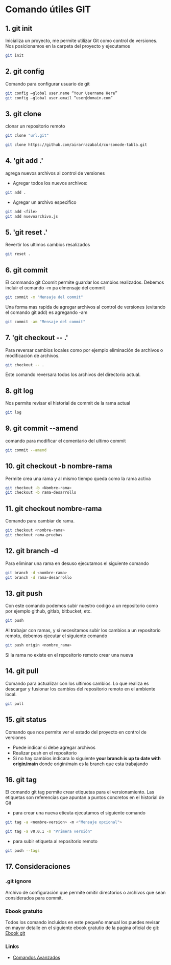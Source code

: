 # Comando útiles GIT

## 1. git init

Inicializa un proyecto, me permite utilizar Git como control de versiones.
Nos posicionamos en la carpeta del proyecto y ejecutamos

```bash
git init
```

## 2. git config

Comando para configurar usuario de git

```bash
git config –global user.name “Your Username Here”
git config –global user.email “user@domain.com”
```

## 3. git clone

clonar un repositorio remoto

```bash
git clone "url.git"

git clone https://github.com/airarrazabald/cursonode-tabla.git
```

## 4. 'git add .'

agrega nuevos archivos al control de versiones

* Agregar todos los nuevos archivos:

```bash
git add .
```

* Agregar un archivo especifico

```bash
git add <file>
git add nuevoarchivo.js
```

## 5. 'git reset .'

Revertir los ultimos cambios resalizados

```bash
git reset .
```

## 6. git commit

El commando git Coomit permite guardar los cambios realizados.
Debemos incluir el ocmando -m pa elmensaje del commit

```bash
git commit -m "Mensaje del commit"
```

Una forma mas rapida de agregar archivos al control de versiones (evitando el comando git add) es agregando -am

```bash
git commit -am "Mensaje del commit"
```

## 7. 'git checkout -- .'

Para reversar cambios locales como por ejemplo eliminación de archivos o modificación de archivos.

```bash
git checkout -- .
```

Este comando reversara todos los archivos del directorio actual.

## 8. git log

Nos permite revisar el historial de commit de la rama actual

```bash
git log 
```

## 9. git commit --amend

comando para modificar el comentario del ultimo commit

```bash
git commit --amend
```

## 10. git checkout -b nombre-rama

Permite crea una rama y al mismo tiempo queda como la rama activa

```bash
git checkout -b <Nombre-rama>
git checkout -b rama-desarrollo
```

## 11. git checkout nombre-rama

Comando para cambiar de rama.

```bash
git checkout <nombre-rama>
git checkout rama-pruebas
```

## 12. git branch -d

Para eliminar una rama en desuso ejecutamos el siguiente comando

```bash
git branch -d <nombre-rama>
git branch -d rama-desarrollo
```

## 13. git push

Con este comando podemos subir nuestro codigo a un repositorio como por ejemplo github, gitlab, bitbucket, etc.

```bash
git push
```

Al trabajar con ramas, y si necesitamos subir los cambios a un repositorio remoto, debemos ejecutar el siguiente comando

```bash
git push origin <nombre_rama>
```

Si la rama no existe en el repositorio remoto crear una nueva

## 14. git pull

Comando para actualizar con los ultimos cambios.
Lo que realiza es descargar y fusionar los cambios del repositorio remoto en el ambiente local.

```bash
git pull
```

## 15. git status

Comando que nos permite ver el estado del proyecto en control de versiones

* Puede indicar si debe agregar archivos
* Realizar push en el repositorio
* Si no hay cambios indicara lo siguiente **your branch is up to date with origin/main** donde origin/main es la branch que esta trabajando

## 16. git tag

El comando git tag permite crear etiquetas para el versionamiento.
Las etiquetas son referencias que apuntan a puntos concretos en el historial de Git

* para crear una nueva etieuta ejecutamos el siguiente comando

```bash
git tag -a <nombre-version> -m <"Mensaje opcional">

git tag -a v0.0.1 -m "Primera versión"
```

* para subir etiqueta al repositorio remoto

 ```bash
git push --tags
```

## 17. Consideraciones

### .git ignore

Archivo de configuración que permite omitir directorios o archivos que sean considerados para commit.

### Ebook gratuito

Todos los comando incluidos en este pequeño manual los puedes revisar en mayor detalle en el siguiente ebook gratutio de la pagina oficial de git:
[Ebook git](https://git-scm.com/book/es/v2)

### Links

* [Comandos Avanzados](https://github.com/airarrazabald/Comandos-git/blob/Correccion-comandos/COMANDOS-AVANZADOS.md)
